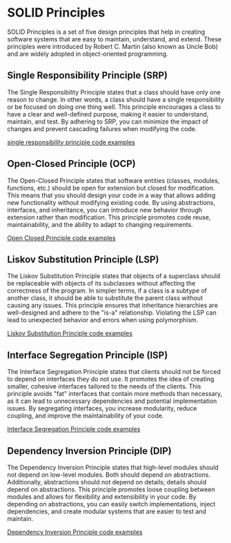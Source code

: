# SOLID Principles 


SOLID Principles is a set of five design principles that help in creating software systems that are easy to maintain, understand, and extend. These principles were introduced by Robert C. Martin (also known as Uncle Bob) and are widely adopted in object-oriented programming.


## Single Responsibility Principle (SRP)

The Single Responsibility Principle states that a class should have only one reason to change. In other words, a class should have a single responsibility or be focused on doing one thing well. This principle encourages a class to have a clear and well-defined purpose, making it easier to understand, maintain, and test. By adhering to SRP, you can minimize the impact of changes and prevent cascading failures when modifying the code.

[ single responsibility principle code examples ](./Code/SingleResponsibilityPrinciple.py)

## Open-Closed Principle (OCP)
The Open-Closed Principle states that software entities (classes, modules, functions, etc.) should be open for extension but closed for modification. This means that you should design your code in a way that allows adding new functionality without modifying existing code. By using abstractions, interfaces, and inheritance, you can introduce new behavior through extension rather than modification. This principle promotes code reuse, maintainability, and the ability to adapt to changing requirements.

[ Open Closed Principle code examples ](./Code/OpenClosedPrinciple.py)

## Liskov Substitution Principle (LSP)
The Liskov Substitution Principle states that objects of a superclass should be replaceable with objects of its subclasses without affecting the correctness of the program. In simpler terms, if a class is a subtype of another class, it should be able to substitute the parent class without causing any issues. This principle ensures that inheritance hierarchies are well-designed and adhere to the "is-a" relationship. Violating the LSP can lead to unexpected behavior and errors when using polymorphism.

[ Liskov Substitution Principle code examples ](./Code/LiskovSubstitutionPrinciple.py)

## Interface Segregation Principle (ISP)
The Interface Segregation Principle states that clients should not be forced to depend on interfaces they do not use. It promotes the idea of creating smaller, cohesive interfaces tailored to the needs of the clients. This principle avoids "fat" interfaces that contain more methods than necessary, as it can lead to unnecessary dependencies and potential implementation issues. By segregating interfaces, you increase modularity, reduce coupling, and improve the maintainability of your code.

[ Interface Segregation Principle code examples ](./Code/InterfaceSegregationPrinciple.py)

## Dependency Inversion Principle (DIP)
The Dependency Inversion Principle states that high-level modules should not depend on low-level modules. Both should depend on abstractions. Additionally, abstractions should not depend on details; details should depend on abstractions. This principle promotes loose coupling between modules and allows for flexibility and extensibility in your code. By depending on abstractions, you can easily switch implementations, inject dependencies, and create modular systems that are easier to test and maintain.

[ Dependency Inversion Principle code examples ](./Code/DependencyInversionPrinciple.py)